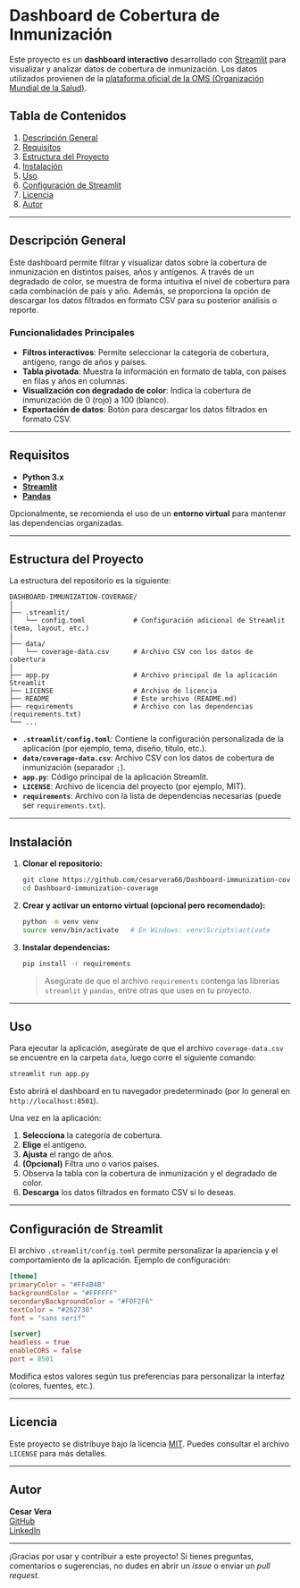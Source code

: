 # Dashboard de Cobertura de Inmunización

Este proyecto es un **dashboard interactivo** desarrollado con [Streamlit](https://streamlit.io/) para visualizar y analizar datos de cobertura de inmunización. Los datos utilizados provienen de la [plataforma oficial de la OMS (Organización Mundial de la Salud)](https://immunizationdata.who.int/).

## Tabla de Contenidos

1. [Descripción General](#descripción-general)  
2. [Requisitos](#requisitos)  
3. [Estructura del Proyecto](#estructura-del-proyecto)  
4. [Instalación](#instalación)  
5. [Uso](#uso)  
6. [Configuración de Streamlit](#configuración-de-streamlit)  
7. [Licencia](#licencia)  
8. [Autor](#autor)  

---

## Descripción General

Este dashboard permite filtrar y visualizar datos sobre la cobertura de inmunización en distintos países, años y antígenos. A través de un degradado de color, se muestra de forma intuitiva el nivel de cobertura para cada combinación de país y año. Además, se proporciona la opción de descargar los datos filtrados en formato CSV para su posterior análisis o reporte.

### Funcionalidades Principales

- **Filtros interactivos**: Permite seleccionar la categoría de cobertura, antígeno, rango de años y países.
- **Tabla pivotada**: Muestra la información en formato de tabla, con países en filas y años en columnas.
- **Visualización con degradado de color**: Indica la cobertura de inmunización de 0 (rojo) a 100 (blanco).
- **Exportación de datos**: Botón para descargar los datos filtrados en formato CSV.

---

## Requisitos

- **Python 3.x**  
- [**Streamlit**](https://streamlit.io/)  
- [**Pandas**](https://pandas.pydata.org/)  

Opcionalmente, se recomienda el uso de un **entorno virtual** para mantener las dependencias organizadas.

---

## Estructura del Proyecto

La estructura del repositorio es la siguiente:

```
DASHBOARD-IMMUNIZATION-COVERAGE/
│
├── .streamlit/
│   └── config.toml            # Configuración adicional de Streamlit (tema, layout, etc.)
│
├── data/
│   └── coverage-data.csv      # Archivo CSV con los datos de cobertura
│
├── app.py                     # Archivo principal de la aplicación Streamlit
├── LICENSE                    # Archivo de licencia
├── README                     # Este archivo (README.md)
├── requirements               # Archivo con las dependencias (requirements.txt)
└── ...
```

- **`.streamlit/config.toml`**: Contiene la configuración personalizada de la aplicación (por ejemplo, tema, diseño, título, etc.).  
- **`data/coverage-data.csv`**: Archivo CSV con los datos de cobertura de inmunización (separador `;`).  
- **`app.py`**: Código principal de la aplicación Streamlit.  
- **`LICENSE`**: Archivo de licencia del proyecto (por ejemplo, MIT).  
- **`requirements`**: Archivo con la lista de dependencias necesarias (puede ser `requirements.txt`).

---

## Instalación

1. **Clonar el repositorio:**

   ```bash
   git clone https://github.com/cesarvera66/Dashboard-immunization-coverage.git
   cd Dashboard-immunization-coverage
   ```

2. **Crear y activar un entorno virtual (opcional pero recomendado):**

   ```bash
   python -m venv venv
   source venv/bin/activate   # En Windows: venv\Scripts\activate
   ```

3. **Instalar dependencias:**

   ```bash
   pip install -r requirements
   ```
   > Asegúrate de que el archivo `requirements` contenga las librerías `streamlit` y `pandas`, entre otras que uses en tu proyecto.

---

## Uso

Para ejecutar la aplicación, asegúrate de que el archivo `coverage-data.csv` se encuentre en la carpeta `data`, luego corre el siguiente comando:

```bash
streamlit run app.py
```

Esto abrirá el dashboard en tu navegador predeterminado (por lo general en `http://localhost:8501`).

Una vez en la aplicación:

1. **Selecciona** la categoría de cobertura.  
2. **Elige** el antígeno.  
3. **Ajusta** el rango de años.  
4. **(Opcional)** Filtra uno o varios países.  
5. Observa la tabla con la cobertura de inmunización y el degradado de color.  
6. **Descarga** los datos filtrados en formato CSV si lo deseas.

---

## Configuración de Streamlit

El archivo `.streamlit/config.toml` permite personalizar la apariencia y el comportamiento de la aplicación. Ejemplo de configuración:

```toml
[theme]
primaryColor = "#FF4B4B"
backgroundColor = "#FFFFFF"
secondaryBackgroundColor = "#F0F2F6"
textColor = "#262730"
font = "sans serif"

[server]
headless = true
enableCORS = false
port = 8501
```

Modifica estos valores según tus preferencias para personalizar la interfaz (colores, fuentes, etc.).

---

## Licencia

Este proyecto se distribuye bajo la licencia [MIT](LICENSE). Puedes consultar el archivo `LICENSE` para más detalles.

---

## Autor

**Cesar Vera**  
[GitHub](https://github.com/cesarvera66)  
[LinkedIn](https://www.linkedin.com/in/cesar-alfonso-vera-medina-719250189/)  

---

¡Gracias por usar y contribuir a este proyecto! Si tienes preguntas, comentarios o sugerencias, no dudes en abrir un _issue_ o enviar un _pull request_.